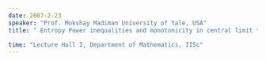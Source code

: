 ```yaml
---
date: 2007-2-23
speaker: "Prof. Mokshay Madiman University of Yale, USA"
title: " Entropy Power inequalities and monotonicity in central limit theorems"

time: "Lecture Hall I, Department of Mathematics, IISc"
---
```


